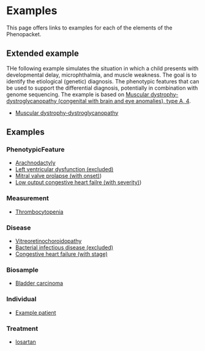 # Examples

This page offers links to examples for each of the elements of the Phenopacket.


## Extended example

THe following example simulates the situation in which a child presents with developmental delay, microphthalmia, and muscle weakness. The goal
is to identify the etiological (genetic) diagnosis. The phenotypic features that can be used to support the differential diagnosis, potentially in combination with genome sequencing.
The example is based on [Muscular dystrophy-dystroglycanopathy (congenital with brain and eye anomalies), type A, 4](https://omim.org/entry/253800).

* [Muscular dystrophy-dystroglycanopathy](Composition-id.treatment.1.xml.html)

## Examples 

### PhenotypicFeature


* [Arachnodactyly](Observation-id.phenotypicfeature.1.html)
* [Left ventricular dysfunction (excluded)](Observation-id.phenotypicfeature.2.html)
* [Mitral valve prolapse (with onset)](Observation-id.phenotypicfeature.3.html))
* [Low output congestive heart failre (with severity)](Observation-id.phenotypicfeature.4.html))


### Measurement

* [Thrombocytopenia](Observation-id.measurement.1.html)


### Disease

* [Vitreoretinochoroidopathy](Condition-id.disease.2.html)
* [Bacterial infectious disease (excluded)](Condition-id.disease.1.html)
* [Congestive heart failure (with stage)](Condition-id.disease.3.html)


### Biosample

* [Bladder carcinoma](Specimen-biosample.specimen.id.1.xml.html)

### Individual

* [Example patient](Patient-example-patient.html)

### Treatment

 * [losartan](MedicationAdministration-id.treatment.1.xml.html)



